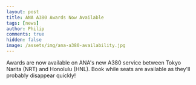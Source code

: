 ```yaml
---
layout: post
title: ANA A380 Awards Now Available
tags: [news]
author: Philip
comments: true
hidden: false
image: /assets/img/ana-a380-availability.jpg
---
```


Awards are now available on ANA's new A380 service between Tokyo Narita (NRT) and Honolulu (HNL). Book while seats are available as they'll probably disappear quickly!
